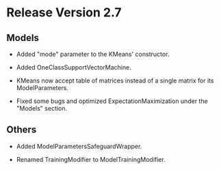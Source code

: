 # Release Version 2.7

## Models

* Added "mode" parameter to the KMeans' constructor.

* Added OneClassSupportVectorMachine.

* KMeans now accept table of matrices instead of a single matrix for its ModelParameters.

* Fixed some bugs and optimized ExpectationMaximization under the "Models" section.

## Others

* Added ModelParametersSafeguardWrapper.

* Renamed TrainingModifier to ModelTrainingModifier.
